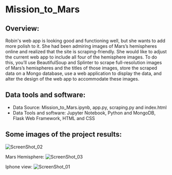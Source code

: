# Mission_to_Mars

## Overview:

Robin's web app is looking good and functioning well, but she wants to add more polish to it. She had been admiring images of Mars’s hemispheres online and realized that the site is scraping-friendly. She would like to adjust the current web app to include all four of the hemisphere images. To do this, you’ll use BeautifulSoup and Splinter to scrape full-resolution images of Mars’s hemispheres and the titles of those images, store the scraped data on a Mongo database, use a web application to display the data, and alter the design of the web app to accommodate these images.

## Data tools and software:
* Data Source: Mission_to_Mars.ipynb, app.py, scraping.py and index.html
* Data Tools and software: Jupyter Notebook, Python and MongoDB, Flask Web Framework, HTML and CSS

## Some images of the project results:

![ScreenShot_02](https://user-images.githubusercontent.com/100484606/177508039-255efe46-80e7-40a4-99df-25e1f3159a74.png)

Mars Hemisphere:
![ScreenShot_03](https://user-images.githubusercontent.com/100484606/177508077-3754c088-e80a-473f-9eae-7ad88081449f.png)

Iphone view:
![ScreenShot_01](https://user-images.githubusercontent.com/100484606/177508269-33881184-b373-42b3-90b4-a9860970ebee.png)

